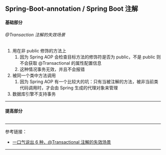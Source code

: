 ## Spring-Boot-annotation / Spring Boot 注解

#### 基础部分

###### @Transaction 注解的失效场景

1. 用在非 public 修饰的方法上
    1. 因为 Spring AOP 会检查目标方法的修饰符是否为 public，不是 public 则不会获取 @Transactional 的属性配置信息
    2. 这种情况事务无效，并且不会报错
2. 被同一个类中方法调用
    1. 因为 Spring AOP 有一个比较大的坑：只有当被注解的方法，被非当前类代码调用时，才会由 Spring 生成的代理对象来管理
3. 数据库引擎不支持事务

---

#### 提高部分

######                    

---

参考链接：

- [一口气说出 6 种，@Transactional 注解的失效场景](https://juejin.cn/post/6844904096747503629)

---










